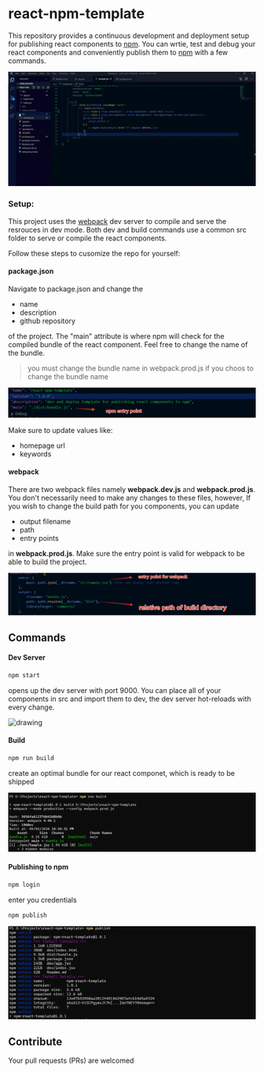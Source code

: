 react-npm-template
==================

This repository provides a continuous development and deployment setup for publishing react components to [npm](https://www.npmjs.com/). You can wrtie, test and debug your react components and conveniently publish them to [npm](https://www.npmjs.com/) with a few commands.

<img src="./assets/npm-react.gif" alt="drawing" width="800"/>


### Setup:

This project uses the [webpack](https://webpack.js.org/) dev server to compile and serve the resrouces in dev mode. Both dev and build commands use a common src folder to serve or compile the react components.

Follow these steps to cusomize the repo for yourself:

#### package.json

Navigate to package.json and change the 

* name
* description
* github repository 

of the project. The "main" attribute is where npm will check for the compiled bundle of the react component. Feel free to change the name of the bundle.
> you must change the bundle name in webpack.prod.js if you choos to change the bundle name

<img src="./assets/npm-entry-point.png" alt="drawing"/>

Make sure to update values like:
* homepage url 
* keywords


#### webpack

There are two webpack files namely **webpack.dev.js** and **webpack.prod.js**. You don't necessarily need to make any changes to these files, however, If you wish to change the build path for you components, you can update

* output filename
* path 
* entry points 

in **webpack.prod.js**. Make sure the entry point is valid for webpack to be able to build the project.

<img src="./assets/webpack.png" alt="drawing"/>

Commands 
--------

#### Dev Server

```js
npm start
````
opens up the dev server with port 9000. You can place all of your components in src and import them to dev, the dev server hot-reloads with every change.

<img src="./assets/start.png" alt="drawing"/>


#### Build

```js
npm run build
```
create an optimal bundle for our react componet, which is ready to be shipped

<img src="./assets/build.png" alt="drawing"/>

#### Publishing to npm

```js
npm login
```
enter you credentials 

```js
npm publish
```
<img src="./assets/publish.png" alt="drawing"/>


Contribute
----------
Your pull requests (PRs) are welcomed


